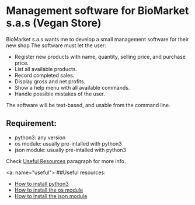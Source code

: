 # Management software for BioMarket s.a.s (Vegan Store)

BioMarket s.a.s wants me to develop a small management software for their new shop
The software must let the user:
- Register new products with name, quantity, selling price, and purchase price.
- List all available products.
- Record completed sales.
- Display gross and net profits.
- Show a help menu with all available commands.
- Handle possible mistakes of the user.

The software will be text-based, and usable from the command line.


## Requirement:

- python3: any version
- os module: usually pre-intalled with python3
- json module: usually pre-intalled with python3

Check [Useful Resources](#useful) paragraph for more info.

<a: name="useful">
##Useful resources:

- [How to install python3](https://www.geeksforgeeks.org/download-and-install-python-3-latest-version/)
- [How to install the os module](https://www.geeksforgeeks.org/how-to-install-os-sys-module-in-python/)
- [How to install the json module](https://www.geeksforgeeks.org/add-json-library-in-python/)



